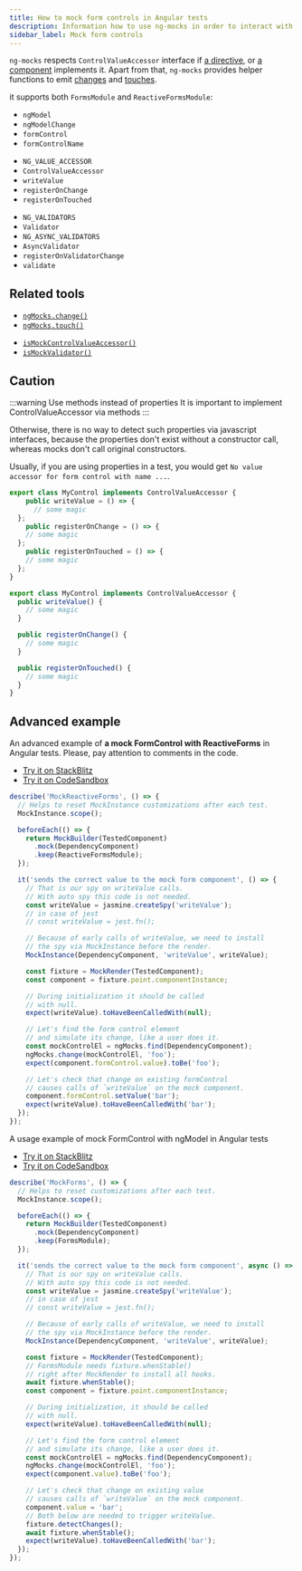 ```yaml
---
title: How to mock form controls in Angular tests
description: Information how to use ng-mocks in order to interact with mock form controls in Angular tests
sidebar_label: Mock form controls
---
```


`ng-mocks` respects `ControlValueAccessor` interface if [a directive](../api/MockDirective.md),
or [a component](../api/MockComponent.md) implements it.
Apart from that, `ng-mocks` provides helper functions to emit [changes](../api/ngMocks/change.md) and [touches](../api/ngMocks/touch.md).

it supports both `FormsModule` and `ReactiveFormsModule`:

- `ngModel`
- `ngModelChange`
- `formControl`
- `formControlName`

* `NG_VALUE_ACCESSOR`
* `ControlValueAccessor`
* `writeValue`
* `registerOnChange`
* `registerOnTouched`

- `NG_VALIDATORS`
- `Validator`
- `NG_ASYNC_VALIDATORS`
- `AsyncValidator`
- `registerOnValidatorChange`
- `validate`

## Related tools

- [`ngMocks.change()`](../api/ngMocks/change.md)
- [`ngMocks.touch()`](../api/ngMocks/touch.md)

* [`isMockControlValueAccessor()`](../api/helpers/isMockControlValueAccessor.md)
* [`isMockValidator()`](../api/helpers/isMockValidator.md)

## Caution

:::warning Use methods instead of properties
It is important to implement ControlValueAccessor via methods
:::

Otherwise, there is no way to detect such properties via javascript interfaces,
because the properties don't exist without a constructor call, whereas mocks don't call original constructors.

Usually, if you are using properties in a test, you would get `No value accessor for form control with name ...`. 

```ts title="Wrong definition via properties"
export class MyControl implements ControlValueAccessor {
	public writeValue = () => {
	  // some magic
  };
	public registerOnChange = () => {
    // some magic
  };
	public registerOnTouched = () => {
    // some magic
  };
}
```

```ts title="Correct definition via methods"
export class MyControl implements ControlValueAccessor {
  public writeValue() {
    // some magic
  }

  public registerOnChange() {
    // some magic
  }

  public registerOnTouched() {
    // some magic
  }
}
```

## Advanced example

An advanced example of **a mock FormControl with ReactiveForms** in Angular tests.
Please, pay attention to comments in the code.

- [Try it on StackBlitz](https://stackblitz.com/github/ng-mocks/examples/tree/tests?file=src/examples/MockReactiveForms/test.spec.ts&initialpath=%3Fspec%3DMockReactiveForms)
- [Try it on CodeSandbox](https://codesandbox.io/s/github/ng-mocks/examples/tree/tests?file=/src/examples/MockReactiveForms/test.spec.ts&initialpath=%3Fspec%3DMockReactiveForms)

```ts title="https://github.com/ike18t/ng-mocks/blob/master/examples/MockReactiveForms/test.spec.ts"
describe('MockReactiveForms', () => {
  // Helps to reset MockInstance customizations after each test.
  MockInstance.scope();

  beforeEach(() => {
    return MockBuilder(TestedComponent)
      .mock(DependencyComponent)
      .keep(ReactiveFormsModule);
  });

  it('sends the correct value to the mock form component', () => {
    // That is our spy on writeValue calls.
    // With auto spy this code is not needed.
    const writeValue = jasmine.createSpy('writeValue');
    // in case of jest
    // const writeValue = jest.fn();

    // Because of early calls of writeValue, we need to install
    // the spy via MockInstance before the render.
    MockInstance(DependencyComponent, 'writeValue', writeValue);

    const fixture = MockRender(TestedComponent);
    const component = fixture.point.componentInstance;

    // During initialization it should be called
    // with null.
    expect(writeValue).toHaveBeenCalledWith(null);

    // Let's find the form control element
    // and simulate its change, like a user does it.
    const mockControlEl = ngMocks.find(DependencyComponent);
    ngMocks.change(mockControlEl, 'foo');
    expect(component.formControl.value).toBe('foo');

    // Let's check that change on existing formControl
    // causes calls of `writeValue` on the mock component.
    component.formControl.setValue('bar');
    expect(writeValue).toHaveBeenCalledWith('bar');
  });
});
```

A usage example of mock FormControl with ngModel in Angular tests

- [Try it on StackBlitz](https://stackblitz.com/github/ng-mocks/examples/tree/tests?file=src/examples/MockForms/test.spec.ts&initialpath=%3Fspec%3DMockForms)
- [Try it on CodeSandbox](https://codesandbox.io/s/github/ng-mocks/examples/tree/tests?file=/src/examples/MockForms/test.spec.ts&initialpath=%3Fspec%3DMockForms)

```ts title="https://github.com/ike18t/ng-mocks/blob/master/examples/MockForms/test.spec.ts"
describe('MockForms', () => {
  // Helps to reset customizations after each test.
  MockInstance.scope();

  beforeEach(() => {
    return MockBuilder(TestedComponent)
      .mock(DependencyComponent)
      .keep(FormsModule);
  });

  it('sends the correct value to the mock form component', async () => {
    // That is our spy on writeValue calls.
    // With auto spy this code is not needed.
    const writeValue = jasmine.createSpy('writeValue');
    // in case of jest
    // const writeValue = jest.fn();

    // Because of early calls of writeValue, we need to install
    // the spy via MockInstance before the render.
    MockInstance(DependencyComponent, 'writeValue', writeValue);

    const fixture = MockRender(TestedComponent);
    // FormsModule needs fixture.whenStable()
    // right after MockRender to install all hooks.
    await fixture.whenStable();
    const component = fixture.point.componentInstance;

    // During initialization, it should be called
    // with null.
    expect(writeValue).toHaveBeenCalledWith(null);

    // Let's find the form control element
    // and simulate its change, like a user does it.
    const mockControlEl = ngMocks.find(DependencyComponent);
    ngMocks.change(mockControlEl, 'foo');
    expect(component.value).toBe('foo');

    // Let's check that change on existing value
    // causes calls of `writeValue` on the mock component.
    component.value = 'bar';
    // Both below are needed to trigger writeValue.
    fixture.detectChanges();
    await fixture.whenStable();
    expect(writeValue).toHaveBeenCalledWith('bar');
  });
});
```
